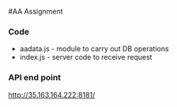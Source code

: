 #AA Assignment

### Code
 - aadata.js - module to carry out DB operations
 - index.js - server code to receive request

### API end point
http://35.163.164.222:8181/
